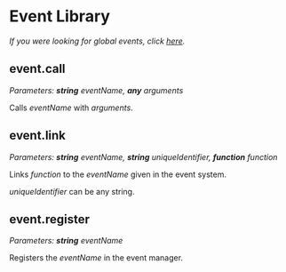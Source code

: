 # Event Library

*If you were looking for global events, click [here](../events.md).*

## event.call

*Parameters: __string__ eventName, __any__ arguments*

Calls *eventName* with *arguments*.

## event.link

*Parameters: __string__ eventName, __string__ uniqueIdentifier, __function__ function*

Links *function* to the *eventName* given in the event system.

*uniqueIdentifier* can be any string.

## event.register

*Parameters: __string__ eventName*

Registers the *eventName* in the event manager.